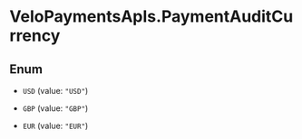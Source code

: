 # VeloPaymentsApIs.PaymentAuditCurrency

## Enum


* `USD` (value: `"USD"`)

* `GBP` (value: `"GBP"`)

* `EUR` (value: `"EUR"`)


